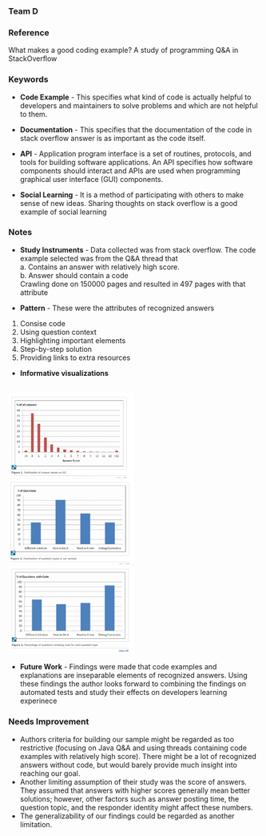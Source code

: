 ### Team D

### Reference
What makes a good coding example? A study of programming Q&A in StackOverflow

### Keywords 

- **Code Example** - This specifies what kind of code is actually helpful to developers and maintainers to solve problems and which are not helpful to them.

- **Documentation** - This specifies that the documentation of the code in stack overflow answer is as important as the code itself.

- **API** -  Application program interface is a set of routines, protocols, and tools for building software applications. An API specifies how software components should interact and APIs are used when programming graphical user interface (GUI) components.

- **Social Learning** - It is a method of participating with others to make sense of new ideas. Sharing thoughts on stack overflow is a good example of social learning

### Notes

- **Study Instruments** - Data collected was from stack overflow. The code example selected was from the Q&A thread that <br>
  a. Contains an answer with relatively high score.<br>
  b. Answer should contain a code<br>
  Crawling done on 150000 pages and resulted in 497 pages with that attribute

- **Pattern** - These were the attributes of recognized answers
1. Consise code
2. Using question context
3. Highlighting important elements
4. Step-by-step solution
5. Providing links to extra resources

- **Informative visualizations**
<br/><br/>
<img src="screenshots/answerScores.png" alt="Drawing" width="50%" height="50%"/>
<img src="screenshots/questionTypes.png" alt="Drawing" width="50%" height="50%"/>
<img src="screenshots/codeContaining.png" alt="Drawing" width="50%" height="50%"/>

- **Future Work** - Findings were made that code examples and explanations are inseparable elements of recognized answers. Using these findings the author looks forward to combining the findings on automated tests and study their effects on developers learning experinece


### Needs Improvement

- Authors criteria for building our sample might be regarded as too restrictive (focusing on Java Q&A and using threads containing code examples with relatively high score). There might be a lot of recognized answers without code, but would barely provide much insight into reaching our goal.
- Another limiting assumption of their study was the score of answers. They assumed that answers with higher scores generally mean better solutions; however, other factors such as answer posting time, the question topic, and the responder identity might affect these numbers.
- The generalizability of our findings could be regarded as another limitation. 


